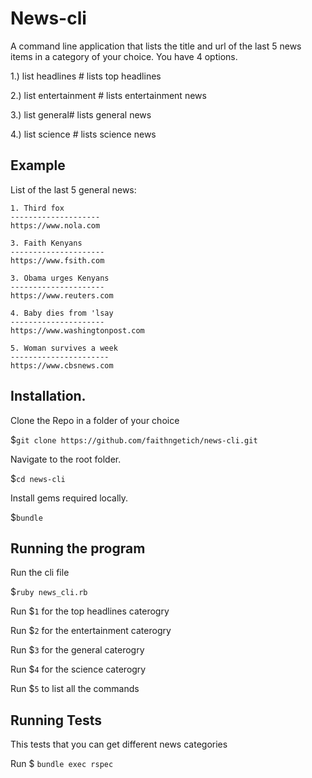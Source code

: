 # News-cli

A command line application that lists the title and url of the last 5 news items in a category of your choice. You have 4 options.

1.) list headlines # lists top headlines

2.) list entertainment # lists entertainment news

3.) list general# lists general news

4.) list science # lists science news

## Example

List of the last 5 general news:
``` 
1. Third fox
--------------------
https://www.nola.com

3. Faith Kenyans
---------------------
https://www.fsith.com

3. Obama urges Kenyans
---------------------
https://www.reuters.com

4. Baby dies from 'lsay
---------------------
https://www.washingtonpost.com

5. Woman survives a week
----------------------
https://www.cbsnews.com
```
    
    
 
 ## Installation.
 
 Clone the Repo in a folder of your choice
 
 $`git clone https://github.com/faithngetich/news-cli.git`
 
 Navigate to the root folder.
 
 $`cd news-cli`
 
 Install gems required locally.
 
 $`bundle`
 
 
 ## Running the program
 Run the cli file
 
 $`ruby news_cli.rb` 
 
 Run $`1` for the top headlines caterogry
 
 Run $`2` for the entertainment caterogry
 
 Run $`3` for the general caterogry
 
 Run $`4` for the science caterogry
 
 Run $`5` to list all the commands
 
 
 ## Running Tests
 This tests that you can get different news categories
 
 Run
 $ `bundle exec rspec`
 
 
